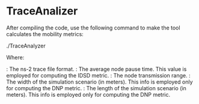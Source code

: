 # TraceAnalizer

After compiling the code, use the following command to make the tool calculates the mobility metrics:

./TraceAnalyzer <NS2-TRACE-FILE> <NODE-PAUSE-TIME> <RANGE> <WIDTH> <LENGTH>

Where:

<NS2-TRACE-FILE> 	: The ns-2 trace file format.
<NODE-PAUSE-TIME> 	: The average node pause time. This value is employed for computing the IDSD metric.
<RANGE> 		: The node transmission range.
<WIDTH> 		: The width of the simulation scenario (in meters). This info is employed only for computing the DNP metric.
<LENGTH>		: The length of the simulation scenario (in meters). This info is employed only for computing the DNP metric.
